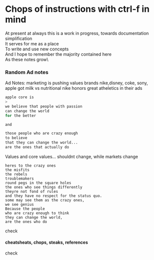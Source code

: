 # Chops of instructions with ctrl-f in mind

At present at always this is a work in progress, towards documentation simplification </br>
It serves for me as a place\
To write and use new concepts\
And I hope to remember the majority contained here\
As these notes grow\

### Random Ad notes

Ad Notes:
marketing is pushing values
brands nike,disney, coke, sony, apple
got milk vs nutritional
nike honors great atheletics in their ads

```bash
apple core is
>
we believe that people with passion 
can change the world 
for the better

and

those people who are crazy enough 
to believe 
that they can change the world... 
are the ones that actually do
```
Values and core values... shouldnt change, while markets change

```
heres to the crazy ones
the misfits
the rebels
troublemakers
round pegs in the square holes
the ones who see things differently
theyre not fond of rules
and they have no respect for the status quo. 
some may see them as the crazy ones, 
we see genius
Because the people 
who are crazy enough to think 
they can change the world, 
are the ones who do
```

check



<h4> cheatsheats, chops, steaks, references </h4>


check